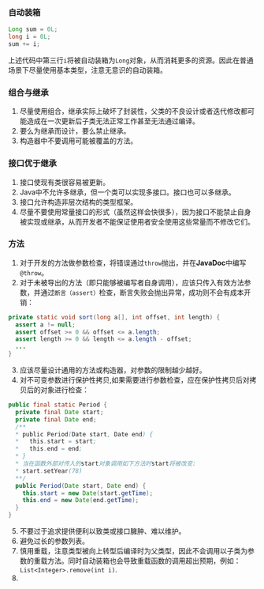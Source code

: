 ### 自动装箱

``` java
Long sum = 0L;
long i = 0L;
sum += i;
```
上述代码中第三行`i`将被自动装箱为`Long`对象，从而消耗更多的资源。因此在普通场景下尽量使用基本类型，注意无意识的自动装箱。

### 组合与继承
1. 尽量使用组合，继承实际上破坏了封装性，父类的不良设计或者迭代修改都可能造成在一次更新后子类无法正常工作甚至无法通过编译。
2. 要么为继承而设计，要么禁止继承。
3. 构造器中不要调用可能被覆盖的方法。

### 接口优于继承
1. 接口使现有类很容易被更新。
2. Java中不允许多继承，但一个类可以实现多接口。接口也可以多继承。
3. 接口允许构造非层次结构的类型框架。
4. 尽量不要使用常量接口的形式（虽然这样会快很多），因为接口不能禁止自身被实现或继承，从而开发者不能保证使用者安全使用这些常量而不修改它们。

### 方法
1. 对于开发的方法做参数检查，将错误通过`throw`抛出，并在**JavaDoc**中编写`@throw`。
2. 对于未被导出的方法（即只能够被编写者自身调用），应该只传入有效方法参数，并通过`断言（assert）`检查，断言失败会抛出异常，成功则不会有成本开销：

``` java
private static void sort(long a[], int offset, int length) {
  assert a != null;
  assert offset >= 0 && offset <= a.length;
  assert length >= 0 && length <= a.length - offset;
  ...
}
```

3. 应该尽量设计通用的方法或构造器，对参数的限制越少越好。
4. 对不可变参数进行保护性拷贝,如果需要进行参数检查，应在保护性拷贝后对拷贝后的对象进行检查：

``` java
public final static Period {
  private final Date start;
  private final Date end;
  /**
  * public Period(Date start, Date end) {
  *   this.start = start;
  *   this.end = end;
  * }
  * 当在函数外部对传入的start对象调用如下方法时start将被改变:
  * start.setYear(78)
  **/
  public Period(Date start, Date end) {
    this.start = new Date(start.getTime);
    this.end = new Date(end.getTime);
  }
}
```
5. 不要过于追求提供便利以致类或接口臃肿、难以维护。
6. 避免过长的参数列表。
7. 慎用重载，注意类型被向上转型后编译时为父类型，因此不会调用以子类为参数的重载方法。同时自动装箱也会导致重载函数的调用超出预期，例如：`List<Integer>.remove(int i)`.
8. 
